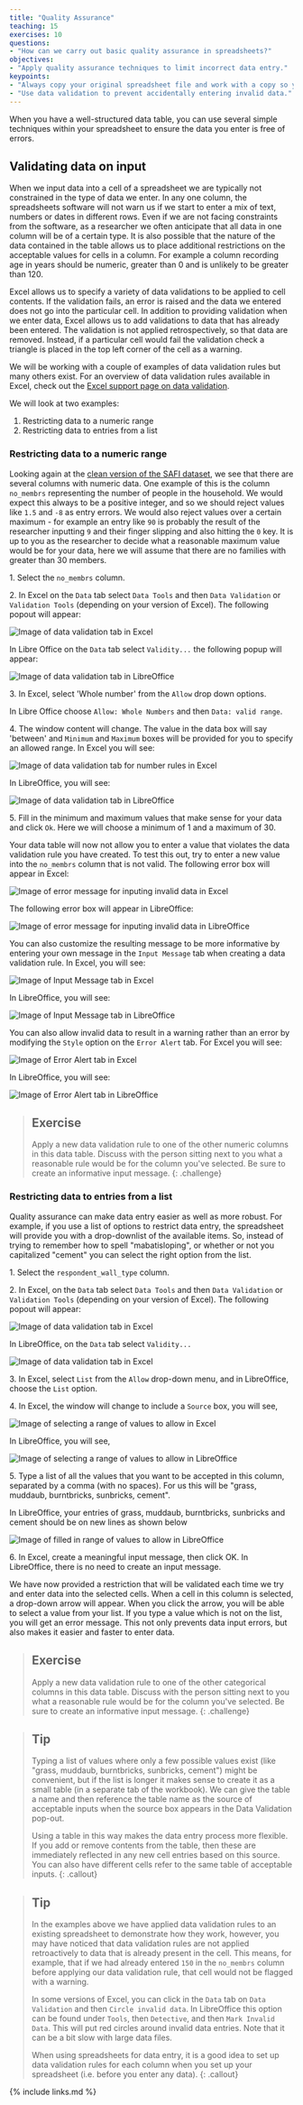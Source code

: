 ```yaml
---
title: "Quality Assurance"
teaching: 15
exercises: 10
questions:
- "How can we carry out basic quality assurance in spreadsheets?"
objectives:
- "Apply quality assurance techniques to limit incorrect data entry."
keypoints:
- "Always copy your original spreadsheet file and work with a copy so you don't affect the raw data."
- "Use data validation to prevent accidentally entering invalid data."
---
```


When you have a well-structured data table, you can use several simple
techniques within your spreadsheet to ensure the data you enter is
free of errors. 

## Validating data on input

When we input data into a cell of a spreadsheet we are typically not constrained in the type of data we enter.
In any one column, the spreadsheets software will not warn us if we start to enter a mix of text, numbers or dates in different rows.
Even if we are not facing constraints from the software, as a researcher we often anticipate that all data in one column will be of a certain type.
It is also possible that the nature of the data contained in the table allows us to place additional restrictions on the acceptable values for cells in a column.
For example a column recording age in years should be numeric, greater than 0 and is unlikely to be greater than 120.

Excel allows us to specify a variety of data validations to be applied to cell contents.
If the validation fails, an error is raised and the data we entered does not go into the particular cell.
In addition to providing validation when we enter data, Excel allows us to add validations to data that has already been entered.
The validation is not applied retrospectively, so that data are removed.
Instead, if a particular cell would fail the validation check a triangle is placed in the top left corner of the cell as a warning.

We will be working with a couple of examples of data validation
rules but many others exist. For an overview of data validation rules
available in Excel, check out the [Excel support page on data validation](https://support.office.com/en-us/article/Apply-data-validation-to-cells-29FECBCC-D1B9-42C1-9D76-EFF3CE5F7249). 

We will look at two examples: 

1. Restricting data to a numeric range
2. Restricting data to entries from a list

### Restricting data to a numeric range

Looking again at the [clean version of the SAFI
dataset](https://ndownloader.figshare.com/files/11492171), we see that there are
several columns with numeric data. One example of this is the column `no_membrs`
representing the number of people in the household. We would expect this always
to be a positive integer, and so we should reject values like `1.5` and `-8` as
entry errors. We would also reject values over a certain maximum - for example
an entry like `90` is probably the result of the researcher inputting `9` and
their finger slipping and also hitting the `0` key. It is up to you as the
researcher to decide what a reasonable maximum value would be for your data,
here we will assume that there are no families with greater than 30 members.


1\. Select the `no_membrs` column.

2\. In Excel on the `Data` tab select `Data Tools` and then `Data Validation` or `Validation Tools` (depending on your version of Excel). The following popout will appear: 

![Image of data validation tab in Excel](../fig/data-validation-tab.png)

In Libre Office on the `Data` tab select `Validity...` the following popup will appear:

![Image of data validation tab in LibreOffice](../fig/data-validation-tab-LibreOffice.png)

3\. In Excel, select 'Whole number' from the `Allow` drop down options.

In Libre Office choose `Allow: Whole Numbers` and then `Data: valid range`.
 
4\. The window content will change.
The value in the data box will say 'between' and `Minimum` and `Maximum` boxes will be provided for you to specify an allowed range. 
In Excel you will see:

![Image of data validation tab for number rules in Excel](../fig/data-validation-numbers.png)

In LibreOffice, you will see:

![Image of data validation tab in LibreOffice](../fig/data-validation-numbers-LibreOffice.png)


5\. Fill in the minimum and maximum values that make sense for your data and click `Ok`. Here we will choose a minimum of 1 and a maximum of 30.

Your data table will now not allow you to enter a value that violates
the data validation rule you have created. To test this out, try 
to enter a new value into the `no_membrs` column that is not valid.
The following error box will appear in Excel: 

![Image of error message for inputing invalid data in Excel](../fig/error-invalid-data.png)

The following error box will appear in LibreOffice: 

![Image of error message for inputing invalid data in LibreOffice](../fig/error-invalid-data-LibreOffice.png)

You can also customize the resulting message to be more informative by entering
your own message in the `Input Message` tab when creating a data validation rule.
In Excel, you will see:

![Image of Input Message tab in Excel](../fig/input_message.png)

In LibreOffice, you will see:

![Image of Input Message tab in LibreOffice](../fig/input_message_LibreOffice.png)

You can also allow invalid data to result in a warning rather than an error by modifying the `Style`
option on the `Error Alert` tab. For Excel you will see:

![Image of Error Alert tab in Excel](../fig/error_alert.png)

In LibreOffice, you will see:

![Image of Error Alert tab in LibreOffice](../fig/error_alert_LibreOffice.png)

> ## Exercise
> Apply a new data validation rule to one of the other numeric 
> columns in this data table. Discuss with the person sitting next
> to you what a reasonable rule would be for the column you've selected. Be sure to create an informative input message. 
{: .challenge}

### Restricting data to entries from a list

Quality assurance can make data entry easier as well as more robust. For
example, if you use a list of options to restrict data entry, the spreadsheet
will provide you with a drop-downlist of the available items. So, instead of
trying to remember how to spell "mabatisloping", or whether or not you capitalized "cement" you can select the
right option from the list.

1\. Select the `respondent_wall_type` column.

2\. In Excel, on the `Data` tab select `Data Tools` and then `Data Validation` or `Validation Tools` (depending on your version of Excel). The following popout will appear: 

![Image of data validation tab in Excel](../fig/data-validation-tab.png)

In LibreOffice, on the `Data` tab select `Validity...`

![Image of data validation tab in Excel](../fig/data-validation-tab-LibreOffice.png)

3\. In Excel, select `List` from the `Allow` drop-down menu, and in LibreOffice, choose the `List` option.

4\. In Excel, the window will change to include a `Source` box, you will see,

![Image of selecting a range of values to allow in Excel](../fig/select-range-of-values.png)

In LibreOffice, you will see,

![Image of selecting a range of values to allow in LibreOffice](../fig/select-range-of-values-LibreOffice.png)

5\. Type a list of all the values that you want to be accepted in this column, separated by a comma (with no spaces). For us this will be "grass, muddaub, burntbricks, sunbricks, cement". 

In LibreOffice, your entries of grass, muddaub, burntbricks, sunbricks and cement should be on new lines as shown below

![Image of filled in range of values to allow in LibreOffice](../fig/filled-range-of-values-LibreOffice.png)


6\. In Excel, create a meaningful input message, then click OK. In LibreOffice, there is no need to create an input message.

We have now provided a restriction that will be validated each time we try and
enter data into the selected cells. When a cell in this column is selected, a drop-down arrow will appear.
When you click the arrow, you will be able to select a value from your list.
If you type a value which is not on the list, you will get an error message. This not only prevents data input errors, but also makes it easier and faster to enter data. 

> ## Exercise
> Apply a new data validation rule to one of the other categorical 
> columns in this data table. Discuss with the person sitting next
> to you what a reasonable rule would be for the column you've selected. Be sure to create an informative input message. 
{: .challenge}

> ## Tip
> Typing a list of values where only a few possible values exist (like "grass, muddaub, burntbricks, sunbricks, cement") might be convenient, but if the list is longer it makes sense to create it as a small table (in a separate tab of the workbook).
> We can give the table a name and then reference the table name as the source of acceptable inputs when the source box appears in the Data Validation pop-out.
>
> Using a table in this way makes the data entry process more flexible.
> If you add or remove contents from the table, then these are immediately reflected in any new cell entries based on this source.
> You can also have different cells refer to the same table of acceptable inputs.
{: .callout}

> ## Tip
> 
> In the examples above we have applied data validation rules to
> an existing spreadsheet to demonstrate how they work, however, 
> you may have noticed that data validation rules are not applied
> retroactively to data that is already present in the cell. 
> This means, for example, that if we had already entered `150`
> in the `no_membrs` column before applying our data validation
> rule, that cell would not be flagged with a warning. 
> 
> In some versions of Excel, you can click in the `Data` tab on 
> `Data Validation` and then `Circle invalid data`. In LibreOffice this option
> can be found under `Tools`, then `Detective`, and then `Mark Invalid Data`. This will 
> put red circles around invalid data entries. Note that it can be a bit slow with large data files.
>
> When using spreadsheets for data entry, it is a good idea to set up
> data validation rules for each column when you set up your 
> spreadsheet (i.e. before you enter any data). 
{: .callout}

{% include links.md %}
